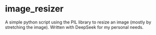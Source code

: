# image_resizer
A simple python script using the PIL library to resize an image (mostly by stretching the image). Written with DeepSeek for my personal needs.
